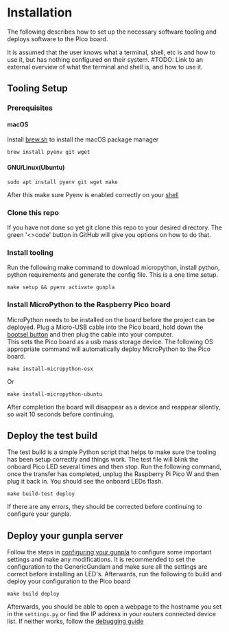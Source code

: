 # Installation
The following describes how to set up the necessary software tooling and deploys software to the Pico board.

It is assumed that the user knows what a terminal, shell, etc is and how to use it, but has nothing configured on their system.
#TODO: Link to an external overview of what the terminal and shell is, and how to use it.

## Tooling Setup
### Prerequisites
#### macOS
Install [brew.sh](https://brew.sh) to install the macOS package manager
```shell
brew install pyenv git wget
```
#### GNU/Linux(Ubuntu)
```shell
sudo apt install pyenv git wget make
```

After this make sure Pyenv is enabled correctly on your [shell](https://github.com/pyenv/pyenv#set-up-your-shell-environment-for-pyenv)

### Clone this repo
If you have not done so yet git clone this repo to your desired directory.  The green '<>code' button in GitHub will give you options on how to do that.

### Install tooling
Run the following make command to download micropython, install python, python requirements and generate the config file.  This is a one time setup.
```shell
make setup && pyenv activate gunpla
```

### Install MicroPython to the Raspberry Pico board
MicroPython needs to be installed on the board before the project can be deployed.  Plug a Micro-USB cable into the Pico board, hold down the [bootsel button](https://projects-static.raspberrypi.org/projects/getting-started-with-the-pico/725a421f3b51a5674c539d6953db5f1892509475/en/images/Pico-bootsel.png) and then plug the cable into your computer.  
This sets the Pico board as a usb mass storage device.  The following OS appropriate command will automatically deploy MicroPython to the Pico board.
```shell
make install-micropython-osx
```
Or
```shell
make install-micropython-ubuntu
```
After completion the board will disappear as a device and reappear silently, so wait 10 seconds before continuing.


## Deploy the test build
The test build is a simple Python script that helps to make sure the tooling has been setup correctly and things work.  The test file will blink the onboard Pico LED several times and then stop. Run the following command, once the transfer has completed, unplug the Raspberry Pi Pico W and then plug it back in.  You should see the onboard LEDs flash.
```shell
make build-test deploy
```
If there are any errors, they should be corrected before continuing to configure your gunpla.

## Deploy your gunpla server
Follow the steps in [configuring your gunpla](/docs/configuring_gunpla.md) to configure some important settings and make any modifications. It is recommended to set the configuration to the GenericGundam and make sure all the settings are correct before installing an LED's.  Afterwards, run the following to build and deploy your configuration to the Pico board
```shell
make build deploy
``` 

Afterwards, you should be able to open a webpage to the hostname you set in the ```settings.py``` or find the IP address in your routers connected device list.  If neither works, follow the [debugging guide](/docs/developer_setup.md) 